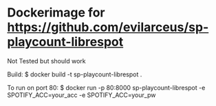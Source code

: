 # Dockerimage for https://github.com/evilarceus/sp-playcount-librespot

Not Tested but should work

Build:
    $ docker build -t sp-playcount-librespot .

To run on port 80:
    $ docker run -p 80:8000 sp-playcount-librespot -e SPOTIFY_ACC=your_acc -e SPOTIFY_ACC=your_pw